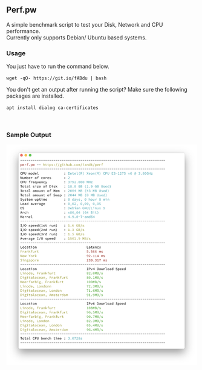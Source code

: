 ## Perf.pw
A simple benchmark script to test your Disk, Network and CPU performance.     
Currently only supports Debian/ Ubuntu based systems.
&nbsp;
### Usage
You just have to run the command below.
```
wget -qO- https://git.io/fABdu | bash
```
    
You don't get an output after running the script? Make sure the following packages are installed.
```
apt install dialog ca-certificates
```
&nbsp;
### Sample Output
![Sample Output](sample_output.png)
